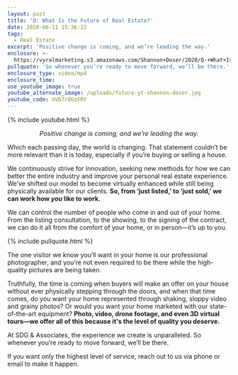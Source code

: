 ```yaml
---
layout: post
title: 'Q: What Is the Future of Real Estate?'
date: 2020-06-11 15:36:22
tags:
  - Real Estate
excerpt: 'Positive change is coming, and we’re leading the way.'
enclosure: >-
  https://vyralmarketing.s3.amazonaws.com/Shannon+Doser/2020/Q-+What+Is+the+Future+of+Real+Estate_.mp4
pullquote: 'So whenever you’re ready to move forward, we’ll be there.'
enclosure_type: video/mp4
enclosure_time:
use_youtube_image: true
youtube_alternate_image: /uploads/future-yt-shannon-doser.jpg
youtube_code: XVD7rOOzFRY
---
```


{% include youtube.html %}

<p style="text-align:center"><em>Positive change is coming, and we’re leading the way.</em></p>

Which each passing day, the world is changing. That statement couldn’t be more relevant than it is today, especially if you’re buying or selling a house.&nbsp;

We continuously strive for innovation, seeking new methods for how we can better the entire industry and improve your personal real estate experience. We’ve shifted our model to become virtually enhanced while still being physically available for our clients. <strong>So, from ‘just listed,’ to ‘just sold,’ we can work how <em>you</em> like to work.</strong>

We can control the number of people who come in and out of your home. From the listing consultation, to the showing, to the signing of the contract, we can do it all from the comfort of your home, or in person—it’s up to you.&nbsp;

{% include pullquote.html %}

The one visitor we know you’ll want in your home is our professional photographer, and you’re not even required to be there while the high-quality pictures are being taken.&nbsp;

Truthfully, the time is coming when buyers will make an offer on your house without ever physically stepping through the doors, and when that time comes, do you want your home represented through shaking, sloppy video and grainy photos? Or would you want your home marketed with our state-of-the-art equipment? **Photo, video, drone footage, and even 3D virtual tours—we offer all of this because it's the level of quality you deserve.&nbsp;**

At SDG & Associates, the experience we create is unparalleled. So whenever you’re ready to move forward, we’ll be there.&nbsp;

If you want only the highest level of service, reach out to us via phone or email to make it happen.